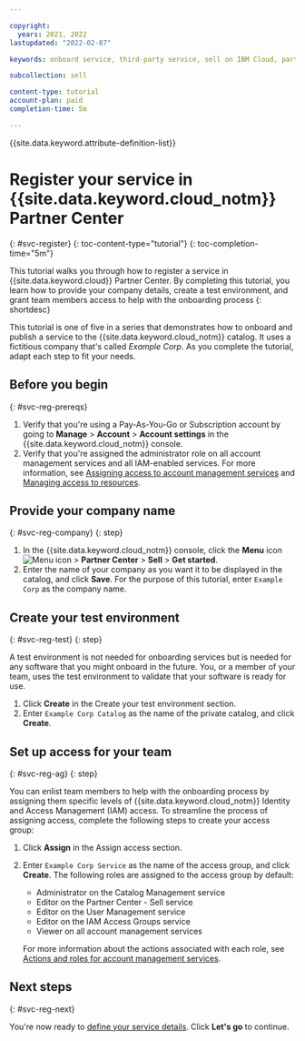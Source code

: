 ```yaml
---

copyright:
  years: 2021, 2022
lastupdated: "2022-02-07"

keywords: onboard service, third-party service, sell on IBM Cloud, partner center, register

subcollection: sell

content-type: tutorial
account-plan: paid
completion-time: 5m 

---
```


{{site.data.keyword.attribute-definition-list}}


# Register your service in {{site.data.keyword.cloud_notm}} Partner Center
{: #svc-register}
{: toc-content-type="tutorial"} 
{: toc-completion-time="5m"} 

This tutorial walks you through how to register a service in {{site.data.keyword.cloud}} Partner Center. By completing this tutorial, you learn how to provide your company details, create a test environment, and grant team members access to help with the onboarding process
{: shortdesc}

This tutorial is one of five in a series that demonstrates how to onboard and publish a service to the {{site.data.keyword.cloud_notm}} catalog. It uses a fictitious company that's called *Example Corp*. As you complete the tutorial, adapt each step to fit your needs.

## Before you begin
{: #svc-reg-prereqs}

1. Verify that you're using a Pay-As-You-Go or Subscription account by going to **Manage** > **Account** > **Account settings** in the {{site.data.keyword.cloud_notm}} console. 
1. Verify that you're assigned the administrator role on all account management services and all IAM-enabled services. For more information, see [Assigning access to account management services](/docs/account?topic=account-account-services) and [Managing access to resources](/docs/account?topic=account-assign-access-resources).
 
## Provide your company name
{: #svc-reg-company}
{: step}

1.  In the {{site.data.keyword.cloud_notm}} console, click the **Menu** icon ![Menu icon](../icons/icon_hamburger.svg "Menu") > **Partner Center** > **Sell** > **Get started**.
2. Enter the name of your company as you want it to be displayed in the catalog, and click **Save**. For the purpose of this tutorial, enter `Example Corp` as the company name. 

## Create your test environment
{: #svc-reg-test}
{: step}

A test environment is not needed for onboarding services but is needed for any software that you might onboard in the future. You, or a member of your team, uses the test environment to validate that your software is ready for use.

1. Click **Create** in the Create your test environment section. 
1. Enter `Example Corp Catalog` as the name of the private catalog, and click **Create**.

## Set up access for your team 
{: #svc-reg-ag}
{: step}

You can enlist team members to help with the onboarding process by assigning them specific levels of {{site.data.keyword.cloud_notm}} Identity and Access Management (IAM) access. To streamline the process of assigning access, complete the following steps to create your access group:

1. Click **Assign** in the Assign access section.
1. Enter `Example Corp Service` as the name of the access group, and click **Create**. The following roles are assigned to the access group by default:
  
    * Administrator on the Catalog Management service
    * Editor on the Partner Center - Sell service
    * Editor on the User Management service
    * Editor on the IAM Access Groups service
    * Viewer on all account management services
  
    For more information about the actions associated with each role, see [Actions and roles for account management services](/docs/account?topic=account-account-services#account-management-actions-roles).

## Next steps
{: #svc-reg-next}

You're now ready to [define your service details](/docs/sell?topic=sell-svc-define). Click **Let's go** to continue. 










